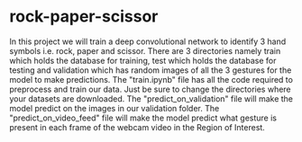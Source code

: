 # rock-paper-scissor
In this project we will train a deep convolutional network to identify 3 hand symbols i.e. rock, paper and scissor. 
There are 3 directories namely train which holds the database for training, test which holds the database for testing and validation which has random images of all the 3 gestures for the model to make predictions.
The "train.ipynb" file has all the code required to preprocess and train our data. Just be sure to change the directories where your datasets are downloaded. 
The "predict_on_validation" file will make the model predict on the images in our validation folder. 
The "predict_on_video_feed" file will make the model predict what gesture is present in each frame of the webcam video in the Region of Interest.
